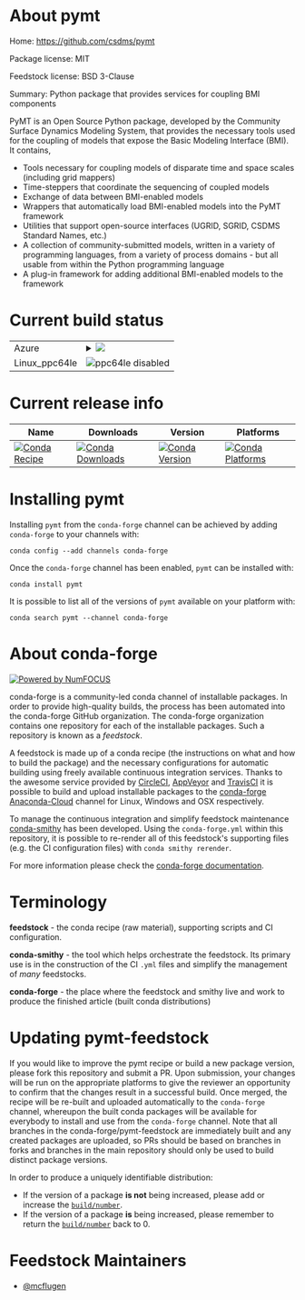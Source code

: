 About pymt
==========

Home: https://github.com/csdms/pymt

Package license: MIT

Feedstock license: BSD 3-Clause

Summary: Python package that provides services for coupling BMI components

PyMT is an Open Source Python package, developed by the Community
Surface Dynamics Modeling System, that provides the necessary
tools used for the coupling of models that expose the Basic
Modeling Interface (BMI). It contains,
*  Tools necessary for coupling models of disparate time and space
   scales (including grid mappers)
*  Time-steppers that coordinate the sequencing of coupled models
*  Exchange of data between BMI-enabled models
*  Wrappers that automatically load BMI-enabled models into the
   PyMT framework
*  Utilities that support open-source interfaces (UGRID, SGRID,
   CSDMS Standard Names, etc.)
*  A collection of community-submitted models, written in a variety
   of programming languages, from a variety of process domains - but
   all usable from within the Python programming language
*  A plug-in framework for adding additional BMI-enabled models to
   the framework


Current build status
====================


<table>
    
  <tr>
    <td>Azure</td>
    <td>
      <details>
        <summary>
          <a href="https://dev.azure.com/conda-forge/feedstock-builds/_build/latest?definitionId=5431&branchName=master">
            <img src="https://dev.azure.com/conda-forge/feedstock-builds/_apis/build/status/pymt-feedstock?branchName=master">
          </a>
        </summary>
        <table>
          <thead><tr><th>Variant</th><th>Status</th></tr></thead>
          <tbody><tr>
              <td>linux_python3.6</td>
              <td>
                <a href="https://dev.azure.com/conda-forge/feedstock-builds/_build/latest?definitionId=5431&branchName=master">
                  <img src="https://dev.azure.com/conda-forge/feedstock-builds/_apis/build/status/pymt-feedstock?branchName=master&jobName=linux&configuration=linux_python3.6" alt="variant">
                </a>
              </td>
            </tr><tr>
              <td>linux_python3.7</td>
              <td>
                <a href="https://dev.azure.com/conda-forge/feedstock-builds/_build/latest?definitionId=5431&branchName=master">
                  <img src="https://dev.azure.com/conda-forge/feedstock-builds/_apis/build/status/pymt-feedstock?branchName=master&jobName=linux&configuration=linux_python3.7" alt="variant">
                </a>
              </td>
            </tr><tr>
              <td>linux_python3.8</td>
              <td>
                <a href="https://dev.azure.com/conda-forge/feedstock-builds/_build/latest?definitionId=5431&branchName=master">
                  <img src="https://dev.azure.com/conda-forge/feedstock-builds/_apis/build/status/pymt-feedstock?branchName=master&jobName=linux&configuration=linux_python3.8" alt="variant">
                </a>
              </td>
            </tr><tr>
              <td>osx_python3.6</td>
              <td>
                <a href="https://dev.azure.com/conda-forge/feedstock-builds/_build/latest?definitionId=5431&branchName=master">
                  <img src="https://dev.azure.com/conda-forge/feedstock-builds/_apis/build/status/pymt-feedstock?branchName=master&jobName=osx&configuration=osx_python3.6" alt="variant">
                </a>
              </td>
            </tr><tr>
              <td>osx_python3.7</td>
              <td>
                <a href="https://dev.azure.com/conda-forge/feedstock-builds/_build/latest?definitionId=5431&branchName=master">
                  <img src="https://dev.azure.com/conda-forge/feedstock-builds/_apis/build/status/pymt-feedstock?branchName=master&jobName=osx&configuration=osx_python3.7" alt="variant">
                </a>
              </td>
            </tr><tr>
              <td>osx_python3.8</td>
              <td>
                <a href="https://dev.azure.com/conda-forge/feedstock-builds/_build/latest?definitionId=5431&branchName=master">
                  <img src="https://dev.azure.com/conda-forge/feedstock-builds/_apis/build/status/pymt-feedstock?branchName=master&jobName=osx&configuration=osx_python3.8" alt="variant">
                </a>
              </td>
            </tr><tr>
              <td>win_python3.6</td>
              <td>
                <a href="https://dev.azure.com/conda-forge/feedstock-builds/_build/latest?definitionId=5431&branchName=master">
                  <img src="https://dev.azure.com/conda-forge/feedstock-builds/_apis/build/status/pymt-feedstock?branchName=master&jobName=win&configuration=win_python3.6" alt="variant">
                </a>
              </td>
            </tr><tr>
              <td>win_python3.7</td>
              <td>
                <a href="https://dev.azure.com/conda-forge/feedstock-builds/_build/latest?definitionId=5431&branchName=master">
                  <img src="https://dev.azure.com/conda-forge/feedstock-builds/_apis/build/status/pymt-feedstock?branchName=master&jobName=win&configuration=win_python3.7" alt="variant">
                </a>
              </td>
            </tr><tr>
              <td>win_python3.8</td>
              <td>
                <a href="https://dev.azure.com/conda-forge/feedstock-builds/_build/latest?definitionId=5431&branchName=master">
                  <img src="https://dev.azure.com/conda-forge/feedstock-builds/_apis/build/status/pymt-feedstock?branchName=master&jobName=win&configuration=win_python3.8" alt="variant">
                </a>
              </td>
            </tr>
          </tbody>
        </table>
      </details>
    </td>
  </tr>
  <tr>
    <td>Linux_ppc64le</td>
    <td>
      <img src="https://img.shields.io/badge/ppc64le-disabled-lightgrey.svg" alt="ppc64le disabled">
    </td>
  </tr>
</table>

Current release info
====================

| Name | Downloads | Version | Platforms |
| --- | --- | --- | --- |
| [![Conda Recipe](https://img.shields.io/badge/recipe-pymt-green.svg)](https://anaconda.org/conda-forge/pymt) | [![Conda Downloads](https://img.shields.io/conda/dn/conda-forge/pymt.svg)](https://anaconda.org/conda-forge/pymt) | [![Conda Version](https://img.shields.io/conda/vn/conda-forge/pymt.svg)](https://anaconda.org/conda-forge/pymt) | [![Conda Platforms](https://img.shields.io/conda/pn/conda-forge/pymt.svg)](https://anaconda.org/conda-forge/pymt) |

Installing pymt
===============

Installing `pymt` from the `conda-forge` channel can be achieved by adding `conda-forge` to your channels with:

```
conda config --add channels conda-forge
```

Once the `conda-forge` channel has been enabled, `pymt` can be installed with:

```
conda install pymt
```

It is possible to list all of the versions of `pymt` available on your platform with:

```
conda search pymt --channel conda-forge
```


About conda-forge
=================

[![Powered by NumFOCUS](https://img.shields.io/badge/powered%20by-NumFOCUS-orange.svg?style=flat&colorA=E1523D&colorB=007D8A)](http://numfocus.org)

conda-forge is a community-led conda channel of installable packages.
In order to provide high-quality builds, the process has been automated into the
conda-forge GitHub organization. The conda-forge organization contains one repository
for each of the installable packages. Such a repository is known as a *feedstock*.

A feedstock is made up of a conda recipe (the instructions on what and how to build
the package) and the necessary configurations for automatic building using freely
available continuous integration services. Thanks to the awesome service provided by
[CircleCI](https://circleci.com/), [AppVeyor](https://www.appveyor.com/)
and [TravisCI](https://travis-ci.org/) it is possible to build and upload installable
packages to the [conda-forge](https://anaconda.org/conda-forge)
[Anaconda-Cloud](https://anaconda.org/) channel for Linux, Windows and OSX respectively.

To manage the continuous integration and simplify feedstock maintenance
[conda-smithy](https://github.com/conda-forge/conda-smithy) has been developed.
Using the ``conda-forge.yml`` within this repository, it is possible to re-render all of
this feedstock's supporting files (e.g. the CI configuration files) with ``conda smithy rerender``.

For more information please check the [conda-forge documentation](https://conda-forge.org/docs/).

Terminology
===========

**feedstock** - the conda recipe (raw material), supporting scripts and CI configuration.

**conda-smithy** - the tool which helps orchestrate the feedstock.
                   Its primary use is in the construction of the CI ``.yml`` files
                   and simplify the management of *many* feedstocks.

**conda-forge** - the place where the feedstock and smithy live and work to
                  produce the finished article (built conda distributions)


Updating pymt-feedstock
=======================

If you would like to improve the pymt recipe or build a new
package version, please fork this repository and submit a PR. Upon submission,
your changes will be run on the appropriate platforms to give the reviewer an
opportunity to confirm that the changes result in a successful build. Once
merged, the recipe will be re-built and uploaded automatically to the
`conda-forge` channel, whereupon the built conda packages will be available for
everybody to install and use from the `conda-forge` channel.
Note that all branches in the conda-forge/pymt-feedstock are
immediately built and any created packages are uploaded, so PRs should be based
on branches in forks and branches in the main repository should only be used to
build distinct package versions.

In order to produce a uniquely identifiable distribution:
 * If the version of a package **is not** being increased, please add or increase
   the [``build/number``](https://conda.io/docs/user-guide/tasks/build-packages/define-metadata.html#build-number-and-string).
 * If the version of a package **is** being increased, please remember to return
   the [``build/number``](https://conda.io/docs/user-guide/tasks/build-packages/define-metadata.html#build-number-and-string)
   back to 0.

Feedstock Maintainers
=====================

* [@mcflugen](https://github.com/mcflugen/)

